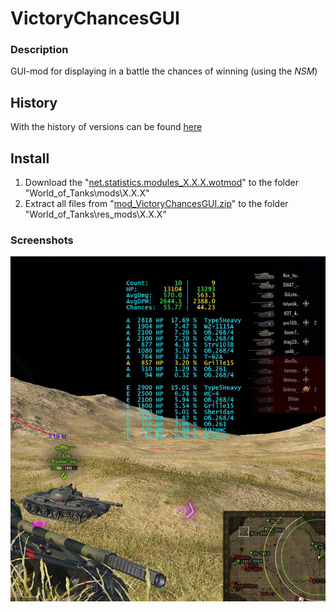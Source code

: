 ﻿# VictoryChancesGUI

### Description
GUI-mod for displaying in a battle the chances of winning (using the *NSM*)

## History
With the history of versions can be found [here][]

## Install
1. Download the "[net.statistics.modules_X.X.X.wotmod][]" to the folder "World_of_Tanks\mods\X.X.X\"
2. Extract all files from "[mod_VictoryChancesGUI.zip][]" to the folder "World_of_Tanks\res_mods\X.X.X\"

### Screenshots
![ScreenShot](./source/Example.jpg)

[here]:./HISTORY.md
[net.statistics.modules_X.X.X.wotmod]:../NetStatisticsModules/zip
[mod_VictoryChancesGUI.zip]:./zip